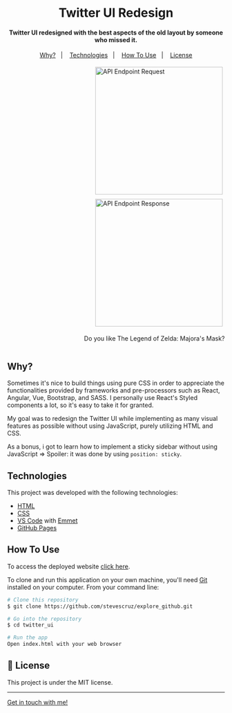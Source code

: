 <h1 align="center">
    <br>
    Twitter UI Redesign
</h1>

<h4 align="center">
  Twitter UI redesigned with the best aspects of the old layout by someone who missed it.
</h4>

<p align="center">
  <a href ="#why">Why?</a>&nbsp;&nbsp;&nbsp;|&nbsp;&nbsp;&nbsp;
  <a href="#technologies">Technologies</a>&nbsp;&nbsp;&nbsp;|&nbsp;&nbsp;&nbsp;
  <a href="#how-to-use">How To Use</a>&nbsp;&nbsp;&nbsp;|&nbsp;&nbsp;&nbsp;
  <a href="#memo-license">License</a>
</p>

<div style="display: flex; flex-wrap: wrap; justify-content: flex-end;">

  <img style="margin: 5px" alt="API Endpoint Request" src="https://media3.giphy.com/media/PjIP8SKqOaappWtKOi/giphy.gif" width="295" />

  <img style="margin: 5px" alt="API Endpoint Response" src="https://media2.giphy.com/media/UrzlfjG8nuAF4Xz12z/giphy.gif" width="295" />

  <p>
    Do you like The Legend of Zelda: Majora's Mask?
  </p>
</div>

## Why?

Sometimes it's nice to build things using pure CSS in order to appreciate the functionalities provided by frameworks and pre-processors such as React, Angular, Vue, Bootstrap, and SASS. I personally use React's Styled components a lot, so it's easy to take it for granted.

My goal was to redesign the Twitter UI while implementing as many visual features as possible without using JavaScript, purely utilizing HTML and CSS.

As a bonus, i got to learn how to implement a sticky sidebar without using JavaScript => Spoiler: it was done by using `position: sticky`.

## Technologies

This project was developed with the following technologies:

-  [HTML](https://html.spec.whatwg.org/multipage/)
-  [CSS](https://www.w3.org/Style/CSS/Overview.en.html)
-  [VS Code][vc] with [Emmet][emmet]
-  [GitHub Pages](https://pages.github.com/)

## How To Use

To access the deployed website [click here](https://stevescruz.github.io/twitter-ui/).

To clone and run this application on your own machine, you'll need [Git](https://git-scm.com) installed on your computer. From your command line:

```bash
# Clone this repository
$ git clone https://github.com/stevescruz/explore_github.git

# Go into the repository
$ cd twitter_ui

# Run the app
Open index.html with your web browser
```

## :memo: License
This project is under the MIT license.

---

[Get in touch with me!](https://www.linkedin.com/in/stevescruz/)

[vc]: https://code.visualstudio.com/
[emmet]: https://emmet.io/
